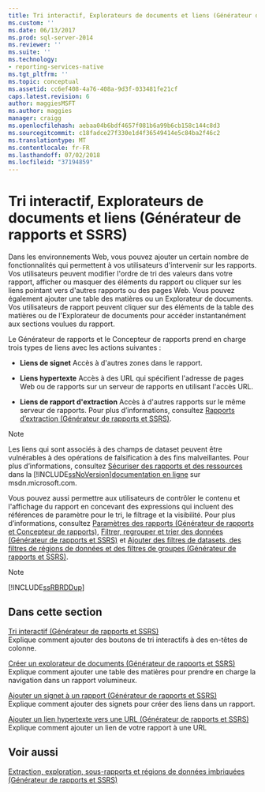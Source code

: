 ```yaml
---
title: Tri interactif, Explorateurs de documents et liens (Générateur de rapports et SSRS) | Microsoft Docs
ms.custom: ''
ms.date: 06/13/2017
ms.prod: sql-server-2014
ms.reviewer: ''
ms.suite: ''
ms.technology:
- reporting-services-native
ms.tgt_pltfrm: ''
ms.topic: conceptual
ms.assetid: cc6ef408-4a76-408a-9d3f-033481fe21cf
caps.latest.revision: 6
author: maggiesMSFT
ms.author: maggies
manager: craigg
ms.openlocfilehash: aebaa04b6bdf4657f081b6a99b6cb158c144c8d3
ms.sourcegitcommit: c18fadce27f330e1d4f36549414e5c84ba2f46c2
ms.translationtype: MT
ms.contentlocale: fr-FR
ms.lasthandoff: 07/02/2018
ms.locfileid: "37194859"
---
```

# <a name="interactive-sort-document-maps-and-links-report-builder-and-ssrs"></a>Tri interactif, Explorateurs de documents et liens (Générateur de rapports et SSRS)
  Dans les environnements Web, vous pouvez ajouter un certain nombre de fonctionnalités qui permettent à vos utilisateurs d'intervenir sur les rapports. Vos utilisateurs peuvent modifier l'ordre de tri des valeurs dans votre rapport, afficher ou masquer des éléments du rapport ou cliquer sur les liens pointant vers d'autres rapports ou des pages Web. Vous pouvez également ajouter une table des matières ou un Explorateur de documents. Vos utilisateurs de rapport peuvent cliquer sur des éléments de la table des matières ou de l'Explorateur de documents pour accéder instantanément aux sections voulues du rapport.  
  
 Le Générateur de rapports et le Concepteur de rapports prend en charge trois types de liens avec les actions suivantes :  
  
-   **Liens de signet** Accès à d'autres zones dans le rapport.  
  
-   **Liens hypertexte** Accès à des URL qui spécifient l'adresse de pages Web ou de rapports sur un serveur de rapports en utilisant l'accès URL.  
  
-   **Liens de rapport d'extraction** Accès à d'autres rapports sur le même serveur de rapports. Pour plus d’informations, consultez [Rapports d’extraction &#40;Générateur de rapports et SSRS&#41;](drillthrough-reports-report-builder-and-ssrs.md).  
  
> [!NOTE]  
>  Les liens qui sont associés à des champs de dataset peuvent être vulnérables à des opérations de falsification à des fins malveillantes. Pour plus d’informations, consultez [Sécuriser des rapports et des ressources](../security/secure-reports-and-resources.md) dans la [!INCLUDE[ssNoVersion](../../includes/ssnoversion-md.md)][documentation en ligne](http://go.microsoft.com/fwlink/?LinkId=154888) sur msdn.microsoft.com.  
  
 Vous pouvez aussi permettre aux utilisateurs de contrôler le contenu et l'affichage du rapport en concevant des expressions qui incluent des références de paramètre pour le tri, le filtrage et la visibilité. Pour plus d’informations, consultez [Paramètres des rapports &#40;Générateur de rapports et Concepteur de rapports&#41;](report-parameters-report-builder-and-report-designer.md), [Filtrer, regrouper et trier des données &#40;Générateur de rapports et SSRS&#41;](filter-group-and-sort-data-report-builder-and-ssrs.md) et [Ajouter des filtres de datasets, des filtres de régions de données et des filtres de groupes &#40;Générateur de rapports et SSRS&#41;](add-dataset-filters-data-region-filters-and-group-filters.md).  
  
> [!NOTE]  
>  [!INCLUDE[ssRBRDDup](../../includes/ssrbrddup-md.md)]  
  
## <a name="in-this-section"></a>Dans cette section  
 [Tri interactif &#40;Générateur de rapports et SSRS&#41;](interactive-sort-report-builder-and-ssrs.md)  
 Explique comment ajouter des boutons de tri interactifs à des en-têtes de colonne.  
  
 [Créer un explorateur de documents &#40;Générateur de rapports et SSRS&#41;](create-a-document-map-report-builder-and-ssrs.md)  
 Explique comment ajouter une table des matières pour prendre en charge la navigation dans un rapport volumineux.  
  
 [Ajouter un signet à un rapport &#40;Générateur de rapports et SSRS&#41;](add-a-bookmark-to-a-report-report-builder-and-ssrs.md)  
 Explique comment ajouter des signets pour créer des liens dans un rapport.  
  
 [Ajouter un lien hypertexte vers une URL &#40;Générateur de rapports et SSRS&#41;](add-a-hyperlink-to-a-url-report-builder-and-ssrs.md)  
 Explique comment ajouter un lien de votre rapport à une URL  
  
## <a name="see-also"></a>Voir aussi  
 [Extraction, exploration, sous-rapports et régions de données imbriquées &#40;Générateur de rapports et SSRS&#41;](drillthrough-drilldown-subreports-and-nested-data-regions.md)  
  
  

